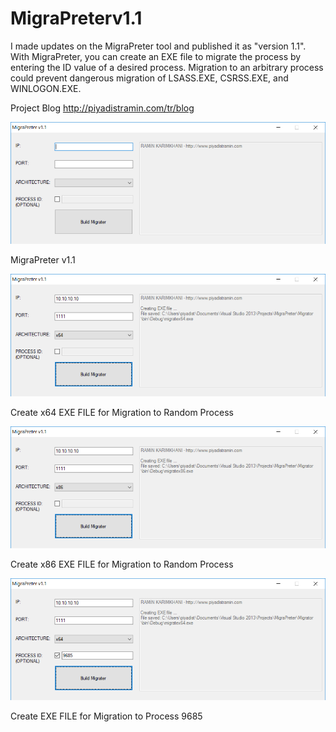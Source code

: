 # MigraPreterv1.1

I made updates on the MigraPreter tool and published it as "version 1.1". With MigraPreter, you can create an EXE file to migrate the process by entering the ID value of a desired process. Migration to an arbitrary process could prevent dangerous migration of LSASS.EXE, CSRSS.EXE, and WINLOGON.EXE.

Project Blog http://piyadistramin.com/tr/blog

![](migraPreterv1.1.png)

MigraPreter v1.1

![](migraPreterv1.1-2.png)

Create x64 EXE FILE for Migration to Random Process

![](migraPreterv1.1-3.png)

Create x86 EXE FILE for Migration to Random Process

![](migraPreterv1.1-4.png)

Create EXE FILE for Migration to Process 9685

